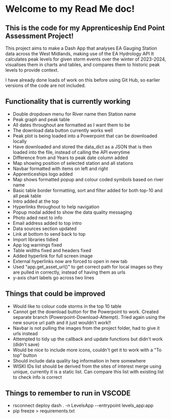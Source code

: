 # Welcome to my Read Me doc!

## This is the code for my Apprenticeship End Point Assessment Project!

This project aims to make a Dash App that analyses EA Gauging Station data across the West Midlands, making use of the EA Hydrology API
It calculates peak levels for given storm events over the winter of 2023-2024, visualises them in charts and tables, and compares them to historic peak levels to provide context.

I have already done loads of work on this before using Git Hub, so earlier versions of the code are not included.

## Functionality that is currently working
* Double dropdown menu for River name then Station name
* Peak graph and peak table
* All dates throughout are formatted as I want them to be
* The download data button currently works well
* Peak plot is being loaded into a Powerpoint that can be downloaded locally
* Have downloaded and stored the data_dict as a JSON that is then loaded into the file, instead of calling the API everytime
* Difference from and Years to peak date column added
* Map showing position of selected station and all stations
* Navbar formatted with items on left and right
* Apprenticeships logo added
* Map shows formatted popup and colour coded symbols based on river name
* Basic table border formatting, sort and filter added for both top-10 and all peak table
* Intro added at the top
* Hyperlinks throughout to help navigation
* Popup modal added to show the data quality messaging
* Photo aded next to info
* Email address added to top intro
* Data sources section updated
* Link at bottom to send back to top
* Import libraries tidied
* App log warnings fixed
* Table widths fixed and headers fixed
* Added hyperlink for full screen image
* External hyperlinks now are forced to open in new tab
* Used "app.get_asset_url()" to get correct path for local images so they are pulled in correctly, instead of having them as urls
* y-axis chart labels go across two lines

## Things that could be improved
* Would like to colour code storms in the top 10 table
* Cannot get the download button for the Powerpoint to work. Created separate branch (Powerpoint-Download-Attempt). Tried again using the new source url path and it just wouldn't work!! 
* Navbar is not pulling the images from the project folder, had to give it urls instead
* Attempted to tidy up the callback and update functions but didn't work (didn't save)
* Would be nice to include more icons, couldn't get it to work with a "To top" button
* Should include data quality tag information in here somewhere
* WISKI IDs list should be derived from the sites of interest merge using unique, currently it is a static list. Can compare this list with existing list to check info is correct


## Things to remember to run in VSCODE
* rsconnect deploy dash . -n LevelsApp --entrypoint levels_app:app 
* pip freeze > requirements.txt

